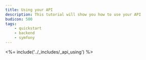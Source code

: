 ```yaml
---
title: Using your API
description: This tutorial will show you how to use your API
budicon: 500
tags:
    - quickstart
    - backend
    - symfony
---
```


<%= include('../_includes/_api_using') %> 
